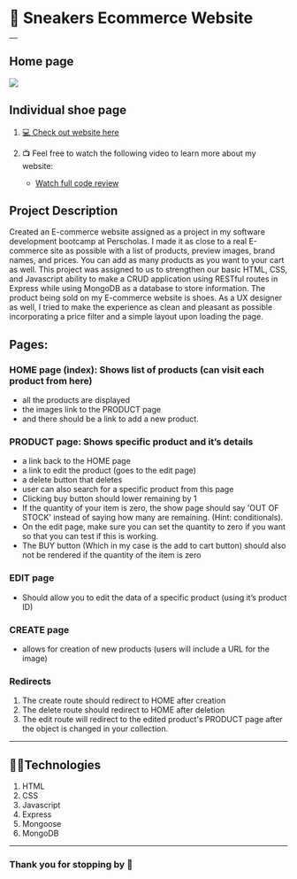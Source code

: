 <h1>👟 Sneakers Ecommerce Website</h1>
<hr style="width: 15px">
<h2>Home page</h2>
<img src="https://user-images.githubusercontent.com/40680988/217678591-ec05f1f8-acf9-470b-9f38-fe8ef52898fd.PNG">
<h2>Individual shoe page</h2>
<ol>
<li><a href="https://shoes-website-beta.vercel.app/"> 💻 Check out website here</a></li>
<li><p>📺 Feel free to watch the following video to learn more about my website:</p></li>
    <ul>
        <li><a href="https://vimeo.com/797162411">Watch full code review </a></li>
    </ul>
</ol>
<h2>Project Description</h2>
<p>Created an E-commerce website assigned as a project in my software development bootcamp at Perscholas. I made it as close to a real E-commerce site as possible with a list of products, preview images, brand names, and prices. You can add as many products as you want to your cart as well. This project was assigned to us to strengthen our basic HTML, CSS, and Javascript ability to make a CRUD application using RESTful routes in Express while using MongoDB as a database to store information. The product being sold on my E-commerce website is shoes. As a UX designer as well, I tried to make the experience as clean and pleasant as possible incorporating a price filter and a simple layout upon loading the page. </p>
<h2>Pages:</h2>

<h3>HOME page (index):  Shows list of products (can visit each product from here)</h3>
<ul>
<li>all the products are displayed</li>
<li>the images link to the PRODUCT page</li>
<li>and there should be a link to add a new product.</li>
</ul>

<h3>PRODUCT page: Shows specific product and it’s details</h3>
<ul>
<li>a link back to the HOME page</li>
<li>a link to edit the product (goes to the edit page)</li>
<li>a delete button that deletes</li>
<li>user can also search for a specific product from this page</li>
<li>Clicking buy button should lower remaining by 1</li>
<li>If the quantity of your item is zero, the show page should say 'OUT OF STOCK' instead of saying how many are remaining. (Hint: conditionals).</li>
<li>On the edit page, make sure you can set the quantity to zero if you want so that you can test if this is working.</li>
<li>The BUY button (Which in my case is the add to cart button) should also not be rendered if the quantity of the item is zero</li>
</ul>

<h3>EDIT page</h3>
<ul>
<li>Should allow you to edit the data of a specific product (using it’s product ID)</li>
</ul>

<h3>CREATE page</h3>
<ul>
<li>allows for creation of new products (users will include a URL for the image)</li>
</ul>

<h3>Redirects</h3>
<ol>
<li>The create route should redirect to HOME after creation</li>
<li>The delete route should redirect to HOME after deletion</li>
<li>The edit route will redirect to the edited product's PRODUCT page after the object is changed in your collection.</li>
</ol>

<hr>
<h2>👩‍💻Technologies</h2>
<ol>
<li>HTML</li>
<li>CSS</li>
<li>Javascript</li>
<li>Express</li>
<li>Mongoose</li>
<li>MongoDB</li>
</ol>
<hr>
<h3>Thank you for stopping by 👋</h3>
